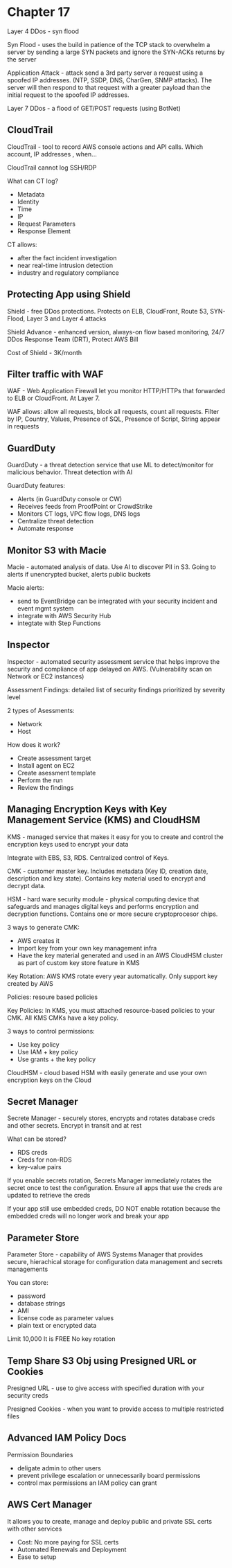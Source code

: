 # Chapter 17

Layer 4 DDos - syn flood

Syn Flood - uses the build in patience of the TCP stack to overwhelm a server by sending a large SYN packets and ignore the SYN-ACKs returns by the server 

Application Attack - attack send a 3rd party server a request using a spoofed IP addresses. (NTP, SSDP, DNS, CharGen, SNMP attacks). The server will then respond to that request with a greater payload than the initial request to the spoofed IP addresses. 

Layer 7 DDos - a flood of GET/POST requests (using BotNet)

## CloudTrail
CloudTrail - tool to record AWS console actions and API calls. Which account, IP addresses , when...

CloudTrail cannot log SSH/RDP

What can CT log? 
- Metadata
- Identity
- Time 
- IP
- Request Parameters
- Response Element

CT allows:
- after the fact incident investigation
- near real-time intrusion detection
- industry and regulatory compliance

## Protecting App using Shield

Shield - free DDos protections. Protects on ELB, CloudFront, Route 53, SYN-Flood, Layer 3 and Layer 4 attacks

Shield Advance - enhanced version, always-on flow based monitoring, 24/7 DDos Response Team (DRT), Protect AWS Bill

Cost of Shield - 3K/month

## Filter traffic with WAF

WAF - Web Application Firewall let you monitor HTTP/HTTPs that forwarded to ELB or CloudFront. At Layer 7. 

WAF allows: allow all requests, block all requests, count all requests. Filter by IP, Country, Values, Presence of SQL, Presence of Script, String appear in requests


## GuardDuty
GuardDuty - a threat detection service that use ML to detect/monitor for malicious behavior. Threat detection with AI

GuardDuty features:
- Alerts (in GuardDuty console or CW)
- Receives feeds from ProofPoint or CrowdStrike
- Monitors CT logs, VPC flow logs, DNS logs 
- Centralize threat detection
- Automate response

## Monitor S3 with Macie
Macie - automated analysis of data. Use AI to discover PII in S3. Going to alerts if unencrypted bucket, alerts public buckets 

Macie alerts:
- send to EventBridge can be integrated with your security incident and event mgmt system
- integrate with AWS Security Hub 
- integtate with Step Functions

## Inspector
Inspector - automated security assessment service that helps improve the security and compliance of app delayed on AWS. (Vulnerability scan on Network or EC2 instances)

Assessment Findings: detailed list of security findings  prioritized by severity level

2 types of Asessments:
- Network
- Host 

How does it work?
- Create assessment target
- Install agent on EC2
- Create asessment template
- Perform the run
- Review the findings

## Managing Encryption Keys with Key Management Service (KMS) and CloudHSM

KMS - managed service that makes it easy for you to create and control the encryption keys used to encrypt your data

Integrate with EBS, S3, RDS. Centralized control of Keys.

CMK - customer master key. Includes metadata (Key ID, creation date, description and key state). Contains key material used to encrypt and decrypt data. 

HSM - hard ware security module - physical computing device that safeguards and manages digital keys and performs encryption and decryption functions. Contains one or more secure cryptoprocesor chips.

3 ways to generate CMK:
- AWS creates it 
- Import key from your own key management infra
- Have the key material generated and used in an AWS CloudHSM cluster as part of custom key store feature in KMS

Key Rotation: AWS KMS rotate every year automatically. Only support key created by AWS

Policies: resoure based policies

Key Policies: In KMS, you must attached resource-based policies to your CMK. All KMS CMKs have a key policy. 

3 ways to control permissions:
- Use key policy
- Use IAM + key policy
- Use grants + the key policy

CloudHSM - cloud based HSM with easily generate and use your own encryption keys on the Cloud

## Secret Manager
Secrete Manager - securely stores, encrypts and rotates database creds and other secrets. Encrypt in transit and at rest

What can be stored?
- RDS creds
- Creds for non-RDS
- key-value pairs

If you enable secrets rotation, Secrets Manager immediately rotates the secret once to test the configuration. Ensure all apps that use the creds are updated to retrieve the creds

If your app still use embedded creds, DO NOT enable rotation because the embedded creds will no longer work and break your app

## Parameter Store
Parameter Store - capability of AWS Systems Manager that provides secure, hierachical storage for configuration data management and secrets managements

You can store:
- password
- database strings
- AMI
- license code as parameter values
- plain text or encrypted data

Limit 10,000 
It is FREE
No key rotation

## Temp Share S3 Obj using Presigned URL or Cookies
Presigned URL - use to give access with specified duration with your security creds

Presigned Cookies - when you want to provide access to multiple restricted files

## Advanced IAM Policy Docs
Permission Boundaries 
- deligate admin to other users
- prevent privilege escalation or unnecessarily board permissions
- control max permissions an IAM policy can grant

## AWS Cert Manager
It allows you to create, manage and deploy public and private SSL certs with other services

- Cost: No more paying for SSL certs
- Automated Renewals and Deployment
- Ease to setup 

